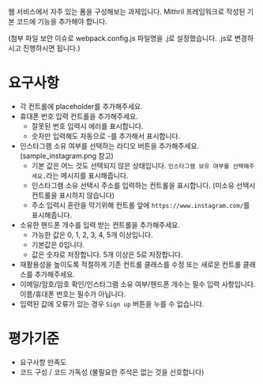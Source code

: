 웹 서비스에서 자주 있는 폼을 구성해보는 과제입니다.
Mithril 프레임워크로 작성된 기본 코드에 기능을 추가해야 합니다.

(첨부 파일 보안 이슈로 webpack.config.js 파일명을 .j로 설정했습니다. .js로 변경하시고 진행하시면 됩니다.)

# 요구사항
* 각 컨트롤에 placeholder를 추가해주세요.
* 휴대폰 번호 입력 컨트롤을 추가해주세요.
    * 잘못된 번호 입력시 에러를 표시합니다.
    * 숫자만 입력해도 자동으로 -를 추가해서 표시합니다.
* 인스타그램 소유 여부를 선택하는 라디오 버튼을 추가해주세요. (sample\_instagram.png 참고)
    * 기본 값은 어느 것도 선택되지 않은 상태입니다. `인스타그램 보유 여부를 선택해주세요.`라는 메시지를 표시해줍니다.
    * 인스타그램 소유 선택시 주소를 입력하는 컨트롤을 표시합니다. (미소유 선택시 컨트롤을 표시하지 않습니다)
    * 주소 입력시 혼란을 막기위해 컨트롤 앞에 `https://www.instagram.com/`를 표시해줍니다.
* 소유한 핸드폰 개수를 입력 받는 컨트롤을 추가해주세요.
    * 가능한 값은 0, 1, 2, 3, 4, 5개 이상입니다.
    * 기본값은 0입니다.
    * 값은 숫자로 저장합니다. 5개 이상은 5로 저장합니다.
* 재활용성을 높이도록 적절하게 기존 컨트롤 클래스를 수정 또는 새로운 컨트롤 클래스를 추가해주세요.
* 이메일/암호/암호 확인/인스타그램 소유 여부/핸드폰 개수는 필수 입력 사항입니다. 이름/휴대폰 번호는 필수가 아닙니다.
* 입력된 값에 오류가 있는 경우 `Sign up` 버튼을 누를 수 없습니다.

# 평가기준
- 요구사항 만족도
- 코드 구성 / 코드 가독성 (불필요한 주석은 없는 것을 선호합니다)
